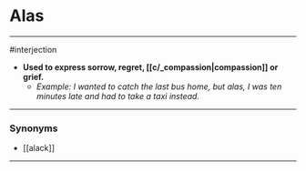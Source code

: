 # Alas
---
#interjection
- **Used to express sorrow, regret, [[c/_compassion|compassion]] or grief.**
	- _Example: I wanted to catch the last bus home, but alas, I was ten minutes late and had to take a taxi instead._
---
### Synonyms
- [[alack]]
---

